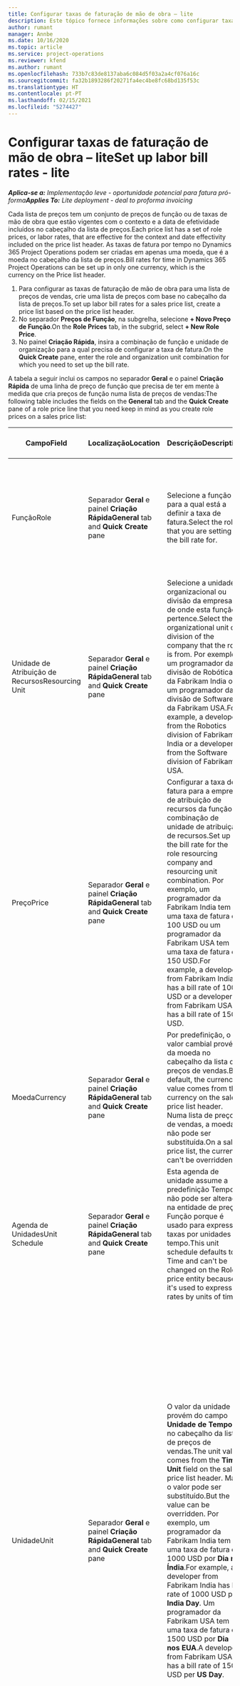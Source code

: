 ```yaml
---
title: Configurar taxas de faturação de mão de obra – lite
description: Este tópico fornece informações sobre como configurar taxas de faturação de mão de obra no Project Operations.
author: rumant
manager: Annbe
ms.date: 10/16/2020
ms.topic: article
ms.service: project-operations
ms.reviewer: kfend
ms.author: rumant
ms.openlocfilehash: 733b7c83de8137aba6c084d5f03a2a4cf076a16c
ms.sourcegitcommit: fa32b1893286f20271fa4ec4be8fc68bd135f53c
ms.translationtype: HT
ms.contentlocale: pt-PT
ms.lasthandoff: 02/15/2021
ms.locfileid: "5274427"
---
```

# <a name="set-up-labor-bill-rates---lite"></a><span data-ttu-id="f3858-103">Configurar taxas de faturação de mão de obra – lite</span><span class="sxs-lookup"><span data-stu-id="f3858-103">Set up labor bill rates - lite</span></span>

<span data-ttu-id="f3858-104">_**Aplica-se a:** Implementação leve - oportunidade potencial para fatura pró-forma_</span><span class="sxs-lookup"><span data-stu-id="f3858-104">_**Applies To:** Lite deployment - deal to proforma invoicing_</span></span>

<span data-ttu-id="f3858-105">Cada lista de preços tem um conjunto de preços de função ou de taxas de mão de obra que estão vigentes com o contexto e a data de efetividade incluídos no cabeçalho da lista de preços.</span><span class="sxs-lookup"><span data-stu-id="f3858-105">Each price list has a set of role prices, or labor rates, that are effective for the context and date effectivity included on the price list header.</span></span> <span data-ttu-id="f3858-106">As taxas de fatura por tempo no Dynamics 365 Project Operations podem ser criadas em apenas uma moeda, que é a moeda no cabeçalho da lista de preços.</span><span class="sxs-lookup"><span data-stu-id="f3858-106">Bill rates for time in Dynamics 365 Project Operations can be set up in only one currency, which is the currency on the Price list header.</span></span>

1. <span data-ttu-id="f3858-107">Para configurar as taxas de faturação de mão de obra para uma lista de preços de vendas, crie uma lista de preços com base no cabeçalho da lista de preços.</span><span class="sxs-lookup"><span data-stu-id="f3858-107">To set up labor bill rates for a sales price list, create a price list based on the price list header.</span></span> 
2. <span data-ttu-id="f3858-108">No separador **Preços de Função**, na subgrelha, selecione **+ Novo Preço de Função**.</span><span class="sxs-lookup"><span data-stu-id="f3858-108">On the **Role Prices** tab, in the subgrid, select **+ New Role Price**.</span></span> 
3. <span data-ttu-id="f3858-109">No painel **Criação Rápida**, insira a combinação de função e unidade de organização para a qual precisa de configurar a taxa de fatura.</span><span class="sxs-lookup"><span data-stu-id="f3858-109">On the **Quick Create** pane, enter the role and organization unit combination for which you need to set up the bill rate.</span></span>

  <span data-ttu-id="f3858-110">A tabela a seguir inclui os campos no separador **Geral** e o painel **Criação Rápida** de uma linha de preço de função que precisa de ter em mente à medida que cria preços de função numa lista de preços de vendas:</span><span class="sxs-lookup"><span data-stu-id="f3858-110">The following table includes the fields on the **General** tab and the **Quick Create** pane of a role price line that you need keep in mind as you create role prices on a sales price list:</span></span>

  | <span data-ttu-id="f3858-111">Campo</span><span class="sxs-lookup"><span data-stu-id="f3858-111">Field</span></span> | <span data-ttu-id="f3858-112">Localização</span><span class="sxs-lookup"><span data-stu-id="f3858-112">Location</span></span> | <span data-ttu-id="f3858-113">Descrição</span><span class="sxs-lookup"><span data-stu-id="f3858-113">Description</span></span> | <span data-ttu-id="f3858-114">Impacto a jusante</span><span class="sxs-lookup"><span data-stu-id="f3858-114">Downstream impact</span></span> |
  | --- | --- | --- | --- |
  | <span data-ttu-id="f3858-115">Função</span><span class="sxs-lookup"><span data-stu-id="f3858-115">Role</span></span> | <span data-ttu-id="f3858-116">Separador **Geral** e painel **Criação Rápida**</span><span class="sxs-lookup"><span data-stu-id="f3858-116">**General** tab and **Quick Create** pane</span></span> | <span data-ttu-id="f3858-117">Selecione a função para a qual está a definir a taxa de fatura.</span><span class="sxs-lookup"><span data-stu-id="f3858-117">Select the role that you are setting the bill rate for.</span></span> | <span data-ttu-id="f3858-118">A função na estimativa de entrada ou real será igualada contra esta linha para assumir a predefinição da taxa de fatura da função.</span><span class="sxs-lookup"><span data-stu-id="f3858-118">Role on the incoming estimate or actual will be matched against this line to default bill rate of the role.</span></span> |
  | <span data-ttu-id="f3858-119">Unidade de Atribuição de Recursos</span><span class="sxs-lookup"><span data-stu-id="f3858-119">Resourcing Unit</span></span> | <span data-ttu-id="f3858-120">Separador **Geral** e painel **Criação Rápida**</span><span class="sxs-lookup"><span data-stu-id="f3858-120">**General** tab and **Quick Create** pane</span></span> | <span data-ttu-id="f3858-121">Selecione a unidade organizacional ou divisão da empresa de onde esta função pertence.</span><span class="sxs-lookup"><span data-stu-id="f3858-121">Select the organizational unit or division of the company that the role is from.</span></span> <span data-ttu-id="f3858-122">Por exemplo, um programador da divisão de Robótica da Fabrikam India ou um programador da divisão de Software da Fabrikam USA.</span><span class="sxs-lookup"><span data-stu-id="f3858-122">For example, a developer from the Robotics division of Fabrikam India or a developer from the Software division of Fabrikam USA.</span></span> | <span data-ttu-id="f3858-123">A unidade de atribuição de recursos na estimativa de entrada ou real será igualada contra esta linha para assumir a predefinição da taxa de fatura da função.</span><span class="sxs-lookup"><span data-stu-id="f3858-123">The resourcing unit on the incoming estimate or actual will be matched against this line to default the bill rate of the role.</span></span> |
  | <span data-ttu-id="f3858-124">Preço</span><span class="sxs-lookup"><span data-stu-id="f3858-124">Price</span></span> | <span data-ttu-id="f3858-125">Separador **Geral** e painel **Criação Rápida**</span><span class="sxs-lookup"><span data-stu-id="f3858-125">**General** tab and **Quick Create** pane</span></span> | <span data-ttu-id="f3858-126">Configurar a taxa de fatura para a empresa de atribuição de recursos da função e combinação de unidade de atribuição de recursos.</span><span class="sxs-lookup"><span data-stu-id="f3858-126">Set up the bill rate for the role resourcing company and resourcing unit combination.</span></span> <span data-ttu-id="f3858-127">Por exemplo, um programador da Fabrikam India tem uma taxa de fatura de 100 USD ou um programador da Fabrikam USA tem uma taxa de fatura de 150 USD.</span><span class="sxs-lookup"><span data-stu-id="f3858-127">For example, a developer from Fabrikam India has a bill rate of 100 USD or a developer from Fabrikam USA has a bill rate of 150 USD.</span></span> | <span data-ttu-id="f3858-128">Este preço é a taxa de fatura predefinida no preço por unidade da estimativa de entrada ou linha real para a classe de transação Tempo.</span><span class="sxs-lookup"><span data-stu-id="f3858-128">This price is the default bill rate on the per unit price of the incoming estimate or actual line for Time transaction class.</span></span> |
  | <span data-ttu-id="f3858-129">Moeda</span><span class="sxs-lookup"><span data-stu-id="f3858-129">Currency</span></span> | <span data-ttu-id="f3858-130">Separador **Geral** e painel **Criação Rápida**</span><span class="sxs-lookup"><span data-stu-id="f3858-130">**General** tab and **Quick Create** pane</span></span>| <span data-ttu-id="f3858-131">Por predefinição, o valor cambial provém da moeda no cabeçalho da lista de preços de vendas.</span><span class="sxs-lookup"><span data-stu-id="f3858-131">By default, the currency value comes from the currency on the sales price list header.</span></span> <span data-ttu-id="f3858-132">Numa lista de preços de vendas, a moeda não pode ser substituída.</span><span class="sxs-lookup"><span data-stu-id="f3858-132">On a sales price list, the currency can't be overridden.</span></span> | <span data-ttu-id="f3858-133">Esta moeda é a moeda predefinida no preço por unidade de entrada de linha de vendas real para a classe de transação Tempo.</span><span class="sxs-lookup"><span data-stu-id="f3858-133">This currency is the default currency on the per unit price of the incoming actual sales line for Time transaction class.</span></span> |
  | <span data-ttu-id="f3858-134">Agenda de Unidades</span><span class="sxs-lookup"><span data-stu-id="f3858-134">Unit Schedule</span></span> | <span data-ttu-id="f3858-135">Separador **Geral** e painel **Criação Rápida**</span><span class="sxs-lookup"><span data-stu-id="f3858-135">**General** tab and **Quick Create** pane</span></span> | <span data-ttu-id="f3858-136">Esta agenda de unidade assume a predefinição Tempo e não pode ser alterada na entidade de preço Função porque é usado para expressar taxas por unidades de tempo.</span><span class="sxs-lookup"><span data-stu-id="f3858-136">This unit schedule defaults to Time and can't be changed on the Role price entity because it's used to express rates by units of time.</span></span> | <span data-ttu-id="f3858-137">Este campo não tem impacto a jusante.</span><span class="sxs-lookup"><span data-stu-id="f3858-137">There is no downstream impact for this field.</span></span> |
  | <span data-ttu-id="f3858-138">Unidade</span><span class="sxs-lookup"><span data-stu-id="f3858-138">Unit</span></span> | <span data-ttu-id="f3858-139">Separador **Geral** e painel **Criação Rápida**</span><span class="sxs-lookup"><span data-stu-id="f3858-139">**General** tab and **Quick Create** pane</span></span> | <span data-ttu-id="f3858-140">O valor da unidade provém do campo **Unidade de Tempo** no cabeçalho da lista de preços de vendas.</span><span class="sxs-lookup"><span data-stu-id="f3858-140">The unit value comes from the **Time Unit** field on the sales price list header.</span></span> <span data-ttu-id="f3858-141">Mas o valor pode ser substituído.</span><span class="sxs-lookup"><span data-stu-id="f3858-141">But the value can be overridden.</span></span> <span data-ttu-id="f3858-142">Por exemplo, um programador da Fabrikam India tem uma taxa de fatura de 1000 USD por **Dia na Índia**.</span><span class="sxs-lookup"><span data-stu-id="f3858-142">For example, a developer from Fabrikam India has bill rate of 1000 USD per **India Day**.</span></span> <span data-ttu-id="f3858-143">Um programador da Fabrikam USA tem uma taxa de fatura de 1500 USD por **Dia nos EUA**.</span><span class="sxs-lookup"><span data-stu-id="f3858-143">A developer from Fabrikam USA has a bill rate of 1500 USD per **US Day**.</span></span> | <span data-ttu-id="f3858-144">Quando o preço por unidade assume a predefinição de uma estimativa de entrada ou linha de valor real, o sistema utiliza o sistema de unidades e a conversão em unidades base para calcular um preço por unidade.</span><span class="sxs-lookup"><span data-stu-id="f3858-144">When the per unit price defaults on an incoming estimate or actual line, the system uses the system of units and conversion in base units to calculate a per unit price.</span></span> <span data-ttu-id="f3858-145">Por exemplo, a estimativa é de 10 **Dias na Índia** no valor de trabalho para um Programador na Índia, e a unidade Dia na Índia é definido como 10 horas.</span><span class="sxs-lookup"><span data-stu-id="f3858-145">For example, the estimate is for 10 **India Days** worth of work for a Developer from India, and the unit India Day is defined as 10 hours.</span></span> <span data-ttu-id="f3858-146">Ao fixar o preço desta linha de estimativa, a aplicação calcula o preço unitário na estimativa como 1000 USD/10 horas = 100 USD por hora.</span><span class="sxs-lookup"><span data-stu-id="f3858-146">When pricing that estimate line, the application calculates the unit price on the estimate as 1000 USD/10 hours = 100 USD per hour.</span></span> |


## <a name="transfer-pricing-or-set-up-bill-rates-for-resources-from-other-organizational-units-or-divisions"></a><span data-ttu-id="f3858-147">Preços de transferência ou configurar taxas de faturação para recursos a partir de outras divisões ou unidades organizacionais</span><span class="sxs-lookup"><span data-stu-id="f3858-147">Transfer pricing or set up bill rates for resources from other organizational units or divisions</span></span> 

<span data-ttu-id="f3858-148">Empresas baseadas em projetos usam funcionários de diferentes divisões da empresa para trabalhar em projetos.</span><span class="sxs-lookup"><span data-stu-id="f3858-148">Project-based companies to use employees from different divisions of the company to work on projects.</span></span> <span data-ttu-id="f3858-149">Os projetos podem ser executados a partir de uma divisão enquanto os colaboradores ou consultores provêm da mesma divisão ou diferente da empresa.</span><span class="sxs-lookup"><span data-stu-id="f3858-149">Projects can be executed from one division while the employees or consultants come from the same a different division of the company.</span></span> <span data-ttu-id="f3858-150">O projeto poderia também ser constituído por uma combinação de pessoas de diferentes divisões.</span><span class="sxs-lookup"><span data-stu-id="f3858-150">The project could also be made up of a combination of people from different divisions.</span></span> <span data-ttu-id="f3858-151">No Project Operations, a empresa proprietária da entrega do projeto chama-se **Unidade de Contratação**.</span><span class="sxs-lookup"><span data-stu-id="f3858-151">In Project Operations, the company that owns the delivery of the project is called the **Contracting Unit**.</span></span> <span data-ttu-id="f3858-152">Todas as outras divisões que fornecem recursos são chamadas de **Unidades de Recursos**.</span><span class="sxs-lookup"><span data-stu-id="f3858-152">All the other divisions that provide resources are called the **Resourcing Units**.</span></span> <span data-ttu-id="f3858-153">Devido às diferenças nos custos de mão de obra em várias geografias e mercados de trabalho em todo o mundo, as taxas de faturação da mão de obra também são criadas de forma diferente para diferentes geografias.</span><span class="sxs-lookup"><span data-stu-id="f3858-153">Because of the differences in labor costs across various geographies and labor markets across the world, bill rates for labor are also set up differently for different geographies.</span></span>

<span data-ttu-id="f3858-154">Por exemplo, um programador da Fabrikam India que trabalha num projeto dos EUA é faturado à taxa de 100 USD por hora.</span><span class="sxs-lookup"><span data-stu-id="f3858-154">For example, a developer from Fabrikam India working on a US project is billed at the rate of 100 USD per hour.</span></span> <span data-ttu-id="f3858-155">Um programador da Fabrikam US que trabalha no Projeto dos EUA é faturado a 150 USD por hora.</span><span class="sxs-lookup"><span data-stu-id="f3858-155">A developer from Fabrikam US working on US Project is billed at 150 USD per hour.</span></span>

### <a name="example-set-up-a-bill-rate"></a><span data-ttu-id="f3858-156">Exemplo: Configurar uma taxa de fatura</span><span class="sxs-lookup"><span data-stu-id="f3858-156">Example: Set up a bill rate</span></span>

1. <span data-ttu-id="f3858-157">Crie uma lista de preços de vendas chamada *Taxas de Faturação da Fabrikam US* e estabeleça a data de efetividade.</span><span class="sxs-lookup"><span data-stu-id="f3858-157">Create a sales price list called *Fabrikam US Bill Rates*, and set the date effectivity.</span></span>
2. <span data-ttu-id="f3858-158">No lista de preços de vendas, introduza as seguintes informações de taxas:</span><span class="sxs-lookup"><span data-stu-id="f3858-158">In the sales price list, enter the following rate information:</span></span>

    | <span data-ttu-id="f3858-159">Função</span><span class="sxs-lookup"><span data-stu-id="f3858-159">Role</span></span> | <span data-ttu-id="f3858-160">Unidade organizacional</span><span class="sxs-lookup"><span data-stu-id="f3858-160">Organizational unit</span></span> | <span data-ttu-id="f3858-161">Taxa de faturação</span><span class="sxs-lookup"><span data-stu-id="f3858-161">Bill rate</span></span> |
    | --- | --- | --- |
    | <span data-ttu-id="f3858-162">Programador</span><span class="sxs-lookup"><span data-stu-id="f3858-162">Developer</span></span> | <span data-ttu-id="f3858-163">Fabrikam India</span><span class="sxs-lookup"><span data-stu-id="f3858-163">Fabrikam India</span></span> | <span data-ttu-id="f3858-164">100€</span><span class="sxs-lookup"><span data-stu-id="f3858-164">$100</span></span> |
    | <span data-ttu-id="f3858-165">Programador</span><span class="sxs-lookup"><span data-stu-id="f3858-165">Developer</span></span> | <span data-ttu-id="f3858-166">Fabrikam Philippines</span><span class="sxs-lookup"><span data-stu-id="f3858-166">Fabrikam Philippines</span></span> | <span data-ttu-id="f3858-167">90 $</span><span class="sxs-lookup"><span data-stu-id="f3858-167">$90</span></span> |
    | <span data-ttu-id="f3858-168">Programador</span><span class="sxs-lookup"><span data-stu-id="f3858-168">Developer</span></span> | <span data-ttu-id="f3858-169">Fabrikam US</span><span class="sxs-lookup"><span data-stu-id="f3858-169">Fabrikam US</span></span> | <span data-ttu-id="f3858-170">150 $</span><span class="sxs-lookup"><span data-stu-id="f3858-170">$150</span></span> |

3. <span data-ttu-id="f3858-171">Anexar a lista de preços de vendas, **Taxas de Faturação da Fabrikam US** para a lista de preços do projeto do contrato do projeto ou a uma determinada conta.</span><span class="sxs-lookup"><span data-stu-id="f3858-171">Attach the sales price list, **Fabrikam US Bill Rates** to the project price list of the project contract or to a certain account.</span></span>


[!INCLUDE[footer-include](../../includes/footer-banner.md)]